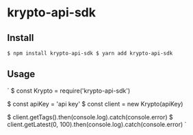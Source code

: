 # krypto-api-sdk

## Install

`
  $ npm install krypto-api-sdk
  $ yarn add krypto-api-sdk
`

## Usage

`
$ const Krypto  = require('krypto-api-sdk')

$ const apiKey = 'api key'
$ const client = new Krypto(apiKey)

$ client.getTags().then(console.log).catch(console.error)
$ client.getLatest(0, 100).then(console.log).catch(console.error)
`
